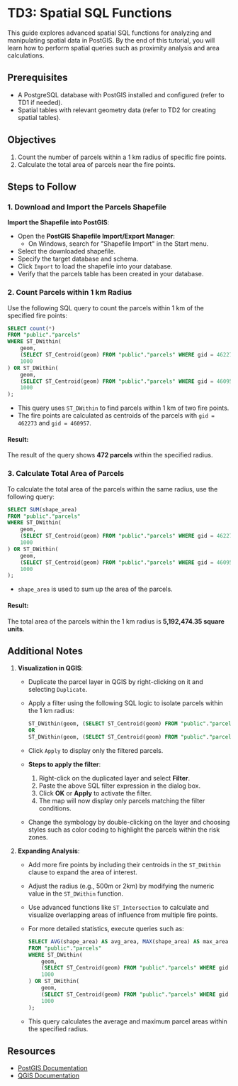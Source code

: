 # TD3: Spatial SQL Functions

This guide explores advanced spatial SQL functions for analyzing and manipulating spatial data in PostGIS. By the end of this tutorial, you will learn how to perform spatial queries such as proximity analysis and area calculations.

## Prerequisites

- A PostgreSQL database with PostGIS installed and configured (refer to TD1 if needed).
- Spatial tables with relevant geometry data (refer to TD2 for creating spatial tables).

## Objectives

1. Count the number of parcels within a 1 km radius of specific fire points.
2. Calculate the total area of parcels near the fire points.

## Steps to Follow

### 1. Download and Import the Parcels Shapefile



 **Import the Shapefile into PostGIS**:
   - Open the **PostGIS Shapefile Import/Export Manager**:
     - On Windows, search for "Shapefile Import" in the Start menu.
   - Select the downloaded shapefile.
   - Specify the target database and schema.
   - Click `Import` to load the shapefile into your database.
   - Verify that the parcels table has been created in your database.

### 2. Count Parcels within 1 km Radius

Use the following SQL query to count the parcels within 1 km of the specified fire points:

```sql
SELECT count(*)
FROM "public"."parcels"
WHERE ST_DWithin(
    geom, 
    (SELECT ST_Centroid(geom) FROM "public"."parcels" WHERE gid = 462273), 
    1000
) OR ST_DWithin(
    geom, 
    (SELECT ST_Centroid(geom) FROM "public"."parcels" WHERE gid = 460957), 
    1000
);
```

- This query uses `ST_DWithin` to find parcels within 1 km of two fire points.
- The fire points are calculated as centroids of the parcels with `gid = 462273` and `gid = 460957`.

#### Result:
The result of the query shows **472 parcels** within the specified radius.

### 3. Calculate Total Area of Parcels

To calculate the total area of the parcels within the same radius, use the following query:

```sql
SELECT SUM(shape_area)
FROM "public"."parcels"
WHERE ST_DWithin(
    geom, 
    (SELECT ST_Centroid(geom) FROM "public"."parcels" WHERE gid = 462273), 
    1000
) OR ST_DWithin(
    geom, 
    (SELECT ST_Centroid(geom) FROM "public"."parcels" WHERE gid = 460957), 
    1000
);
```

- `shape_area` is used to sum up the area of the parcels.

#### Result:
The total area of the parcels within the 1 km radius is **5,192,474.35 square units**.

## Additional Notes

1. **Visualization in QGIS**:
   - Duplicate the parcel layer in QGIS by right-clicking on it and selecting `Duplicate`.
   - Apply a filter using the following SQL logic to isolate parcels within the 1 km radius:

     ```sql
     ST_DWithin(geom, (SELECT ST_Centroid(geom) FROM "public"."parcels" WHERE gid = 462273), 1000)
     OR
     ST_DWithin(geom, (SELECT ST_Centroid(geom) FROM "public"."parcels" WHERE gid = 460957), 1000)
     ```
   - Click `Apply` to display only the filtered parcels.
   - **Steps to apply the filter**:
     1. Right-click on the duplicated layer and select **Filter**.
     2. Paste the above SQL filter expression in the dialog box.
     3. Click **OK** or **Apply** to activate the filter.
     4. The map will now display only parcels matching the filter conditions.
   - Change the symbology by double-clicking on the layer and choosing styles such as color coding to highlight the parcels within the risk zones.

2. **Expanding Analysis**:
   - Add more fire points by including their centroids in the `ST_DWithin` clause to expand the area of interest.
   - Adjust the radius (e.g., 500m or 2km) by modifying the numeric value in the `ST_DWithin` function.
   - Use advanced functions like `ST_Intersection` to calculate and visualize overlapping areas of influence from multiple fire points.
   - For more detailed statistics, execute queries such as:

     ```sql
     SELECT AVG(shape_area) AS avg_area, MAX(shape_area) AS max_area
     FROM "public"."parcels"
     WHERE ST_DWithin(
         geom, 
         (SELECT ST_Centroid(geom) FROM "public"."parcels" WHERE gid = 462273), 
         1000
     ) OR ST_DWithin(
         geom, 
         (SELECT ST_Centroid(geom) FROM "public"."parcels" WHERE gid = 460957), 
         1000
     );
     ```
   - This query calculates the average and maximum parcel areas within the specified radius.

## Resources

- [PostGIS Documentation](https://postgis.net/documentation/)
- [QGIS Documentation](https://qgis.org/en/docs/)

